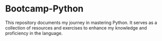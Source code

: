# Bootcamp-Python
 This repository documents my journey in mastering Python. It serves as a collection of resources and exercises to enhance my knowledge and proficiency in the language.
